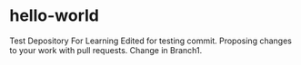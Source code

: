 # hello-world
Test Depository For Learning
Edited for testing commit.
Proposing changes to your work with pull requests.
Change in Branch1.
